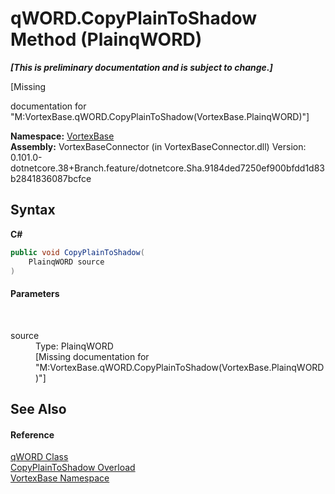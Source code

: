 # qWORD.CopyPlainToShadow Method (PlainqWORD)
 _**\[This is preliminary documentation and is subject to change.\]**_

\[Missing <summary> documentation for "M:VortexBase.qWORD.CopyPlainToShadow(VortexBase.PlainqWORD)"\]

**Namespace:**&nbsp;<a href="N_VortexBase.md">VortexBase</a><br />**Assembly:**&nbsp;VortexBaseConnector (in VortexBaseConnector.dll) Version: 0.101.0-dotnetcore.38+Branch.feature/dotnetcore.Sha.9184ded7250ef900bfdd1d83b2841836087bcfce

## Syntax

**C#**<br />
``` C#
public void CopyPlainToShadow(
	PlainqWORD source
)
```


#### Parameters
&nbsp;<dl><dt>source</dt><dd>Type: PlainqWORD<br />\[Missing <param name="source"/> documentation for "M:VortexBase.qWORD.CopyPlainToShadow(VortexBase.PlainqWORD)"\]</dd></dl>

## See Also


#### Reference
<a href="T_VortexBase_qWORD.md">qWORD Class</a><br /><a href="Overload_VortexBase_qWORD_CopyPlainToShadow.md">CopyPlainToShadow Overload</a><br /><a href="N_VortexBase.md">VortexBase Namespace</a><br />